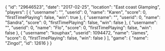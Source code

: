 {
  "id": "29646523",
  "date": "2017-02-25",
  "location": "East coast Glamping",
  "players": [
    {
      "username": "",
      "userid": 0,
      "name": "Karen",
      "score": 0,
      "firstTimePlaying": false,
      "win": true
    },
    {
      "username": "",
      "userid": 0,
      "name": "Sandra",
      "score": 0,
      "firstTimePlaying": false,
      "win": false
    },
    {
      "username": "",
      "userid": 0,
      "name": "Flo",
      "score": 0,
      "firstTimePlaying": false,
      "win": false
    },
    {
      "username": "kouphax",
      "userid": 1094472,
      "name": "James",
      "score": 0,
      "firstTimePlaying": false,
      "win": false
    }
  ],
  "game": {
    "name": "Zingo!",
    "id": 12616
  }
}
